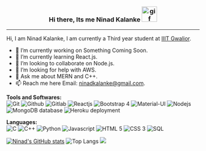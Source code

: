 ### <div align="center"> Hi there, Its me Ninad Kalanke <img alt="gif" src="https://media.giphy.com/media/hvRJCLFzcasrR4ia7z/giphy.gif" style="height: 40px"/></div>
<hr/>

Hi, I am Ninad Kalanke, I am currently a Third year student at [IIIT Gwalior](http://www.iiitm.ac.in/index.php/en/).

- 🔭 I’m currently working on Something Coming Soon.
- 🌱 I’m currently learning React.js.
- 👯 I’m looking to collaborate on Node.js.
- 🤔 I’m looking for help with AWS.
- 💬 Ask me about MERN and C++.
- 📫 Reach me here  Email: [ninadkalanke@gmail.com](mailto:ninadkalanke@gmail.com).

**Tools and Softwares:**  
<img title="Git" src="https://img.icons8.com/color/40/000000/git.png"/> <img title="Github" src="https://img.icons8.com/fluency/40/000000/github.png"/>
<img title="Gitlab" src="https://img.icons8.com/color/40/000000/gitlab.png"/> 
<img title="Reactjs" src="https://img.icons8.com/color/40/000000/react-native.png"/> 
<img title="Bootstrap 4" src="https://img.icons8.com/color/40/000000/bootstrap.png"/> 
<img title="Material-UI" src="https://img.icons8.com/color/40/000000/material-ui.png"/> 
<img title="Nodejs" src="https://img.icons8.com/color/50/000000/nodejs.png"/> 
<img title="MongoDB database" src="https://img.icons8.com/color/40/000000/mongodb.png"/> 
<img title="Heroku deployment" src="https://img.icons8.com/color/40/000000/heroku.png"/> 


**Languages:**  
<img title="C" src="https://img.icons8.com/color/40/000000/c-programming.png"/> <img title="C++" src="https://img.icons8.com/color/40/000000/c-plus-plus-logo.png"/>
<img title="Python" src="https://img.icons8.com/fluency/40/000000/python.png"/> 
<img title="Javascript" src="https://img.icons8.com/color/40/000000/javascript.png"/> 
<img title="HTML 5" src="https://img.icons8.com/color/40/000000/html-5--v1.png"/> 
<img title="CSS 3" src="https://img.icons8.com/color/40/000000/css3.png"/> 
<img title="SQL" src="https://img.icons8.com/color/40/000000/sql.png"/> 

[![Ninad's GitHub stats](https://github-readme-stats.vercel.app/api?username=ninad-0408&show_icons=true&theme=radical)](https://github.com/ninad-0408/github-readme-stats)
![Top Langs](https://github-readme-stats.vercel.app/api/top-langs/?username=ninad-0408&hide=css,html&theme=tokyonight)
![](https://komarev.com/ghpvc/?username=ninad-0408&color=dc143c)

